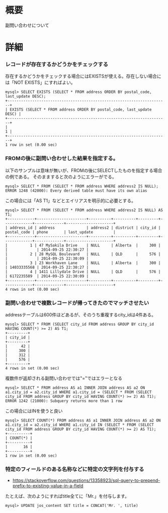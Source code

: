 # 概要
副問い合わせについて

# 詳細

### レコードが存在するかどうかをチェックする
存在するかどうかをチェックする場合にはEXISTSが使える。存在しない場合には「NOT EXISTS」にすればよい。
```
mysql> SELECT EXISTS (SELECT * FROM address ORDER BY postal_code, last_update DESC);
+-----------------------------------------------------------------------+
| EXISTS (SELECT * FROM address ORDER BY postal_code, last_update DESC) |
+-----------------------------------------------------------------------+
|                                                                     1 |
+-----------------------------------------------------------------------+
1 row in set (0.00 sec)
```

### FROMの後に副問い合わせした結果を指定する。
以下のサンプルは意味が無いが、FROMの後にSELECTしたものを指定する場合の例である。
そのまますると次のようにエラーがでる。
```
mysql> SELECT * FROM (SELECT * FROM address WHERE address2 IS NULL);
ERROR 1248 (42000): Every derived table must have its own alias
```

この場合には「AS T1」などとエイリアスを明示的に必要とする。
```
mysql> SELECT * FROM (SELECT * FROM address WHERE address2 IS NULL) AS T1;
+------------+----------------------+----------+----------+---------+-------------+-------------+---------------------+
| address_id | address              | address2 | district | city_id | postal_code | phone       | last_update         |
+------------+----------------------+----------+----------+---------+-------------+-------------+---------------------+
|          1 | 47 MySakila Drive    | NULL     | Alberta  |     300 |             |             | 2014-09-25 22:30:27 |
|          2 | 28 MySQL Boulevard   | NULL     | QLD      |     576 |             |             | 2014-09-25 22:30:09 |
|          3 | 23 Workhaven Lane    | NULL     | Alberta  |     300 |             | 14033335568 | 2014-09-25 22:30:27 |
|          4 | 1411 Lillydale Drive | NULL     | QLD      |     576 |             | 6172235589  | 2014-09-25 22:30:09 |
+------------+----------------------+----------+----------+---------+-------------+-------------+---------------------+
4 rows in set (0.00 sec)
```

### 副問い合わせで複数レコードが帰ってきたのでマッチさせたい
addressテーブルは600件ほどあるが、そのうち重複するcity_idは4件ある。
```
mysql> SELECT * FROM (SELECT city_id FROM address GROUP BY city_id HAVING COUNT(*) >= 2) AS T1;
+---------+
| city_id |
+---------+
|      42 |
|     300 |
|     312 |
|     576 |
+---------+
4 rows in set (0.00 sec)
```

複数件が返却される副問い合わせでは"="ではエラーとなる
```
mysql> SELECT * FROM address AS a1 INNER JOIN address AS a2 ON  a1.city_id = a2.city_id WHERE a1.city_id = (SELECT * FROM (SELECT city_id FROM address GROUP BY city_id HAVING COUNT(*) >= 2) AS T1);
ERROR 1242 (21000): Subquery returns more than 1 row
```

この場合にはINを使うと良い
```
mysql> SELECT COUNT(*) FROM address AS a1 INNER JOIN address AS a2 ON  a1.city_id = a2.city_id WHERE a1.city_id IN (SELECT * FROM (SELECT city_id FROM address GROUP BY city_id HAVING COUNT(*) >= 2) AS T1);
+----------+
| COUNT(*) |
+----------+
|       16 |
+----------+
1 row in set (0.00 sec)
```

### 特定のフィールドのある名称などに特定の文字列を付与する
- https://stackoverflow.com/questions/13358923/sql-query-to-prepend-prefix-to-existing-value-in-a-field

たとえば、次のようにすればtitle全てに「Mr.」を付与します。
```
mysql> UPDATE jos_content SET title = CONCAT('Mr. ', title) 
```

